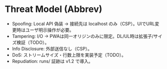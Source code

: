 # Threat Model (Abbrev)
- Spoofing: Local API 偽装 → 接続先は localhost のみ（CSP）。UIでURL変更時はユーザ明示操作が必要。
- Tampering: I/O → PWAは同一オリジンのみに限定。DL/UL時は拡張子/サイズ検証（TODO）。
- Info Disclosure: 外部送信なし（CSP）。
- DoS: ストリームサイズ・行数上限を実装予定（TODO）。
- Repudiation: runs/ 証跡は v1.2 で導入。
